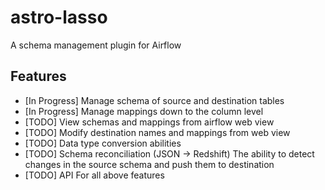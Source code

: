# astro-lasso
A schema management plugin for Airflow

## Features
 - [In Progress] Manage schema of source and destination tables
 - [In Progress] Manage mappings down to the column level
 - [TODO] View schemas and mappings from airflow web view
 - [TODO] Modify destination names and mappings from web view
 - [TODO] Data type conversion abilities
 - [TODO] Schema reconciliation (JSON -> Redshift)
The ability to detect changes in the source schema and push them to destination
 - [TODO] API For all above features